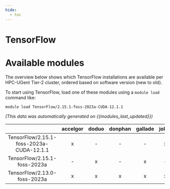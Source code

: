 ```yaml
---
hide:
  - toc
---
```


TensorFlow
==========

# Available modules


The overview below shows which TensorFlow installations are available per HPC-UGent Tier-2 cluster, ordered based on software version (new to old).

To start using TensorFlow, load one of these modules using a `module load` command like:

```shell
module load TensorFlow/2.15.1-foss-2023a-CUDA-12.1.1
```

*(This data was automatically generated on {{modules_last_updated}})*  

| |accelgor|doduo|donphan|gallade|joltik|litleo|shinx|
| :---: | :---: | :---: | :---: | :---: | :---: | :---: | :---: |
|TensorFlow/2.15.1-foss-2023a-CUDA-12.1.1|x|-|-|-|x|x|-|
|TensorFlow/2.15.1-foss-2023a|-|x|-|x|-|x|x|
|TensorFlow/2.13.0-foss-2023a|x|x|x|x|x|x|x|
